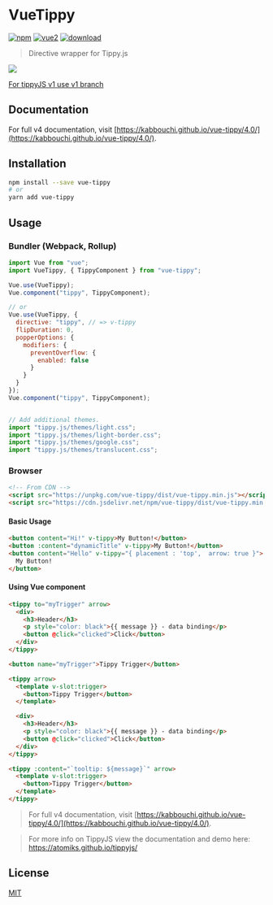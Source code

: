 # VueTippy

[![npm](https://img.shields.io/npm/v/vue-tippy.svg)](https://www.npmjs.com/package/vue-tippy) [![vue2](https://img.shields.io/badge/vue-2.x-brightgreen.svg)](https://vuejs.org/) [![download](https://img.shields.io/npm/dt/vue-tippy.svg)](https://www.npmjs.com/package/vue-tippy)

> Directive wrapper for Tippy.js

![](https://github.com/KABBOUCHI/vue-tippy/blob/master/preview.gif?v0.3.0)

<aside class="notice">
<a href="https://github.com/KABBOUCHI/vue-tippy/tree/v1">For tippyJS v1 use v1 branch</a>
</aside>

## Documentation

For full v4 documentation, visit [https://kabbouchi.github.io/vue-tippy/4.0/](https://kabbouchi.github.io/vue-tippy/4.0/).

## Installation

```bash
npm install --save vue-tippy
# or
yarn add vue-tippy
```

## Usage

### Bundler (Webpack, Rollup)

```js
import Vue from "vue";
import VueTippy, { TippyComponent } from "vue-tippy";

Vue.use(VueTippy);
Vue.component("tippy", TippyComponent);

// or
Vue.use(VueTippy, {
  directive: "tippy", // => v-tippy
  flipDuration: 0,
  popperOptions: {
    modifiers: {
      preventOverflow: {
        enabled: false
      }
    }
  }
});
Vue.component("tippy", TippyComponent);


// Add additional themes.
import "tippy.js/themes/light.css";
import "tippy.js/themes/light-border.css";
import "tippy.js/themes/google.css";
import "tippy.js/themes/translucent.css";
```

### Browser

```html
<!-- From CDN -->
<script src="https://unpkg.com/vue-tippy/dist/vue-tippy.min.js"></script>
<script src="https://cdn.jsdelivr.net/npm/vue-tippy/dist/vue-tippy.min.js"></script>
```

#### Basic Usage

```html
<button content="Hi!" v-tippy>My Button!</button>
<button :content="dynamicTitle" v-tippy>My Button!</button>
<button content="Hello" v-tippy="{ placement : 'top',  arrow: true }">
  My Button!
</button>
```

#### Using Vue component

```html
<tippy to="myTrigger" arrow>
  <div>
    <h3>Header</h3>
    <p style="color: black">{{ message }} - data binding</p>
    <button @click="clicked">Click</button>
  </div>
</tippy>

<button name="myTrigger">Tippy Trigger</button>
```

```html
<tippy arrow>
  <template v-slot:trigger>
    <button>Tippy Trigger</button>
  </template>

  <div>
    <h3>Header</h3>
    <p style="color: black">{{ message }} - data binding</p>
    <button @click="clicked">Click</button>
  </div>
</tippy>
```

```html
<tippy :content="`tooltip: ${message}`" arrow>
  <template v-slot:trigger>
    <button>Tippy Trigger</button>
  </template>
</tippy>
```

> For full v4 documentation, visit [https://kabbouchi.github.io/vue-tippy/4.0/](https://kabbouchi.github.io/vue-tippy/4.0/).

> For more info on TippyJS view the documentation and demo here: https://atomiks.github.io/tippyjs/

## License

[MIT](http://opensource.org/licenses/MIT)
